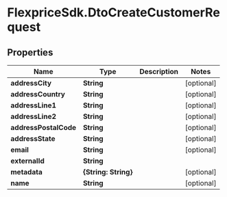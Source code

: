# FlexpriceSdk.DtoCreateCustomerRequest

## Properties

Name | Type | Description | Notes
------------ | ------------- | ------------- | -------------
**addressCity** | **String** |  | [optional] 
**addressCountry** | **String** |  | [optional] 
**addressLine1** | **String** |  | [optional] 
**addressLine2** | **String** |  | [optional] 
**addressPostalCode** | **String** |  | [optional] 
**addressState** | **String** |  | [optional] 
**email** | **String** |  | [optional] 
**externalId** | **String** |  | 
**metadata** | **{String: String}** |  | [optional] 
**name** | **String** |  | [optional] 


